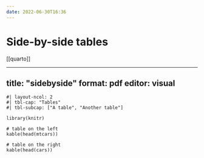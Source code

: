 ```yaml
---
date: 2022-06-30T16:36
---
```


# Side-by-side tables	

[[quarto]]

---
title: "sidebyside"
format: pdf
editor: visual
---

```{r}
#| layout-ncol: 2
#| tbl-cap: "Tables"
#| tbl-subcap: ["A table", "Another table"]

library(knitr)

# table on the left
kable(head(mtcars))

# table on the right
kable(head(cars))
```
